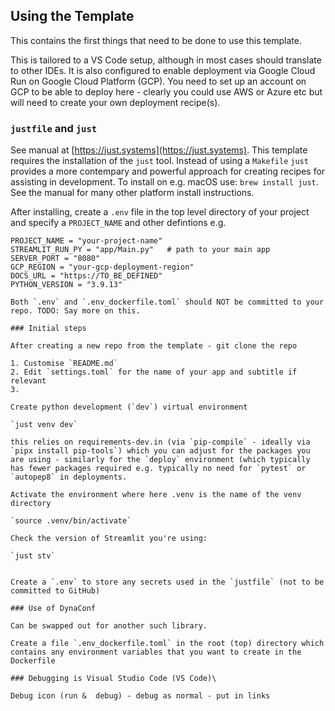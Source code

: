 ## Using the Template

This contains the first things that need to be done to use this template.

This is tailored to a VS Code setup, although in most cases should translate to other IDEs. It is also configured to enable deployment via Google Cloud Run on Google Cloud Platform (GCP). You need to set up an account on GCP to be able to deploy here - clearly you could use AWS or Azure etc but will need to create your own deployment recipe(s).

### `justfile` and `just`

See manual at [https://just.systems](https://just.systems). This template requires the installation of the `just` tool. Instead of using a `Makefile`
`just` provides a more contempary and powerful approach for creating recipes for assisting in development. To install on e.g. macOS use:
`brew install just`. See the manual for many other platform install instructions.

After installing, create a `.env` file in the top level directory of your project and specify a `PROJECT_NAME` and other defintions e.g.

```
PROJECT_NAME = "your-project-name"
STREAMLIT_RUN_PY = "app/Main.py"   # path to your main app
SERVER_PORT = "8080"
GCP_REGION = "your-gcp-deployment-region"
DOCS_URL = "https://TO_BE_DEFINED"
PYTHON_VERSION = "3.9.13"

Both `.env` and `.env_dockerfile.toml` should NOT be committed to your repo. TODO: Say more on this.

### Initial steps

After creating a new repo from the template - git clone the repo

1. Customise `README.md`
2. Edit `settings.toml` for the name of your app and subtitle if relevant
3. 

Create python development (`dev`) virtual environment

`just venv dev`

this relies on requirements-dev.in (via `pip-compile` - ideally via `pipx install pip-tools`) which you can adjust for the packages you are using - similarly for the `deploy` environment (which typically has fewer packages required e.g. typically no need for `pytest` or `autopep8` in deployments.

Activate the environment where here .venv is the name of the venv directory

`source .venv/bin/activate`

Check the version of Streamlit you're using:

`just stv`


Create a `.env` to store any secrets used in the `justfile` (not to be committed to GitHub)

### Use of DynaConf

Can be swapped out for another such library.

Create a file `.env_dockerfile.toml` in the root (top) directory which contains any environment variables that you want to create in the Dockerfile

### Debugging is Visual Studio Code (VS Code)\

Debug icon (run &  debug) - debug as normal - put in links
